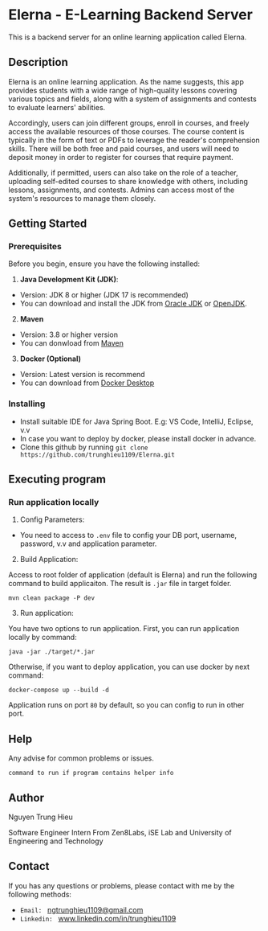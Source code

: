 # Elerna - E-Learning Backend Server

This is a backend server for an online learning application called Elerna.

## Description

Elerna is an online learning application. As the name suggests, this app provides students with a wide range of high-quality lessons covering various topics and fields, along with a system of assignments and contests to evaluate learners' abilities.

Accordingly, users can join different groups, enroll in courses, and freely access the available resources of those courses. The course content is typically in the form of text or PDFs to leverage the reader's comprehension skills. There will be both free and paid courses, and users will need to deposit money in order to register for courses that require payment.

Additionally, if permitted, users can also take on the role of a teacher, uploading self-edited courses to share knowledge with others, including lessons, assignments, and contests. Admins can access most of the system's resources to manage them closely.

## Getting Started

### Prerequisites

Before you begin, ensure you have the following installed:

1. **Java Development Kit (JDK)**:
  - Version: JDK 8 or higher (JDK 17 is recommended)
  - You can download and install the JDK from [Oracle JDK](https://www.oracle.com/java/technologies/javase-downloads.html) or [OpenJDK](https://openjdk.java.net/).

2. **Maven**
  - Version: 3.8 or higher version
  - You can donwload from [Maven](https://maven.apache.org/download.cgi)
3. **Docker (Optional)**
  - Version: Latest version is recommend
  - You can download from [Docker Desktop](https://www.docker.com/products/docker-desktop/)

### Installing

* Install suitable IDE for Java Spring Boot. E.g: VS Code, IntelliJ, Eclipse, v.v
* In case you want to deploy by docker, please install docker in advance.
* Clone this github by running `git clone https://github.com/trunghieu1109/Elerna.git`

## Executing program

### Run application locally

1. Config Parameters:

- You need to access to `.env` file to config your DB port, username, password, v.v and application parameter.
 
2. Build Application:

Access to root folder of application (default is Elerna) and run the following command to build applicaiton. The result is `.jar` file in target folder.
```
mvn clean package -P dev
```

3. Run application:

You have two options to run application. First, you can run application locally by command:

```
java -jar ./target/*.jar
```

Otherwise, if you want to deploy application, you can use docker by next command:

```
docker-compose up --build -d
```

Application runs on port `80` by default, so you can config to run in other port.

## Help

Any advise for common problems or issues.
```
command to run if program contains helper info
```

## Author

Nguyen Trung Hieu 

Software Engineer Intern From Zen8Labs, iSE Lab and University of Engineering and Technology

## Contact

If you has any questions or problems, please contact with me by the following methods:

- `Email: ` ngtrunghieu1109@gmail.com
- `Linkedin: ` www.linkedin.com/in/trunghieu1109

